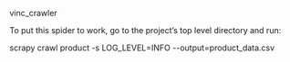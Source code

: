 vinc_crawler

To put this spider to work, go to the project’s top level directory and run:

scrapy crawl product -s LOG_LEVEL=INFO --output=product_data.csv
